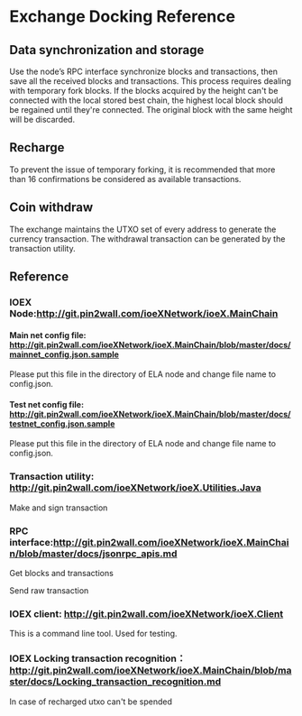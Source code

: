 # Exchange Docking Reference

## Data synchronization and storage
Use the node’s RPC interface synchronize blocks and transactions, then save all the received blocks and transactions.
This process requires dealing with temporary fork blocks. If the blocks acquired by the height can't be connected with the local stored best chain, the highest local block should be regained until they're connected. The original block with the same height will be discarded.

## Recharge
To prevent the issue of temporary forking, it is recommended that more than 16 confirmations be considered as available transactions.

## Coin withdraw
The exchange maintains the UTXO set of every address to generate the currency transaction. The withdrawal transaction can be generated by the transaction utility.

## Reference
### IOEX Node:http://git.pin2wall.com/ioeXNetwork/ioeX.MainChain
#### Main net config file: http://git.pin2wall.com/ioeXNetwork/ioeX.MainChain/blob/master/docs/mainnet_config.json.sample
Please put this file in the directory of ELA node and change file name to config.json.
#### Test net config file: http://git.pin2wall.com/ioeXNetwork/ioeX.MainChain/blob/master/docs/testnet_config.json.sample
Please put this file in the directory of ELA node and change file name to config.json.
### Transaction utility: http://git.pin2wall.com/ioeXNetwork/ioeX.Utilities.Java
Make and sign transaction
### RPC interface:http://git.pin2wall.com/ioeXNetwork/ioeX.MainChain/blob/master/docs/jsonrpc_apis.md
Get blocks and transactions

Send raw transaction
### IOEX client: http://git.pin2wall.com/ioeXNetwork/ioeX.Client
This is a command line tool. Used for testing.
### IOEX Locking transaction recognition：http://git.pin2wall.com/ioeXNetwork/ioeX.MainChain/blob/master/docs/Locking_transaction_recognition.md
In case of recharged utxo can't be spended
